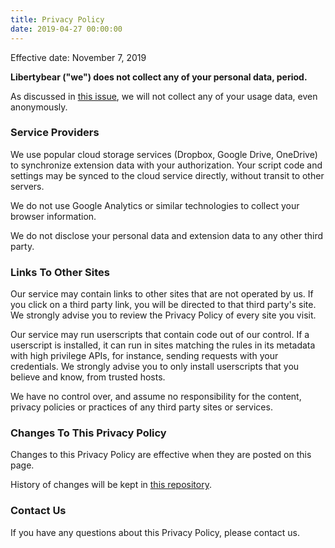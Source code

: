 ```yaml
---
title: Privacy Policy
date: 2019-04-27 00:00:00
---
```


Effective date: November 7, 2019

**Libertybear ("we") does not collect any of your personal data, period.**

As discussed in [this issue](https://github.com/violentmonkey/violentmonkey/issues/602), we will not collect any of your usage data, even anonymously.

### Service Providers

We use popular cloud storage services (Dropbox, Google Drive, OneDrive) to synchronize extension data with your authorization. Your script code and settings may be synced to the cloud service directly, without transit to other servers.

We do not use Google Analytics or similar technologies to collect your browser information.

We do not disclose your personal data and extension data to any other third party.

### Links To Other Sites

Our service may contain links to other sites that are not operated by us. If you click on a third party link, you will be directed to that third party's site. We strongly advise you to review the Privacy Policy of every site you visit.

Our service may run userscripts that contain code out of our control. If a userscript is installed, it can run in sites matching the rules in its metadata with high privilege APIs, for instance, sending requests with your credentials. We strongly advise you to only install userscripts that you believe and know, from trusted hosts.

We have no control over, and assume no responsibility for the content, privacy policies or practices of any third party sites or services.

### Changes To This Privacy Policy

Changes to this Privacy Policy are effective when they are posted on this page.

History of changes will be kept in [this repository](https://github.com/liberty-bear/liberty-bear.github.io).

### Contact Us

If you have any questions about this Privacy Policy, please contact us.
